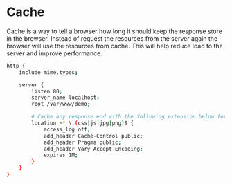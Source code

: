 # Cache

Cache is a way to tell a browser how long it should keep the response store in the browser.
Instead of request the resources from the server again the browser will use the resources from cache.
This will help reduce load to the server and improve performance.

```bash
http {
    include mime.types;

    server {
        listen 80;
        server_name localhost;
        root /var/www/demo;

        # Cache any response end with the following extension below for 1 month.
        location ~* \.(css|js|jpg|png)$ {
            access_log off;
            add_header Cache-Control public;
            add_header Pragma public;
            add_header Vary Accept-Encoding;
            expires 1M;
        }
    }
}
```
